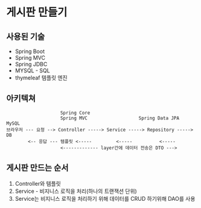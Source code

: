# 게시판 만들기

## 사용된 기술
- Spring Boot
- Spring MVC
- Spring JDBC
- MYSQL - SQL
- thymeleaf 템플릿 엔진

## 아키텍쳐
```
                    Spring Core
                    Spring MVC                   Spring Data JPA     MySQL
브라우저 --- 요청 --> Controller -----> Service -----> Repository -----> DB
        <-- 응답 --- 템플릿 <-----         <-----          <-----
                    <------------- layer간에 데이터 전송은 DTO --->
```

## 게시판 만드는 순서
1. Controller와 템플릿
2. Service - 비지니스 로직을 처리(하나의 트랜잭션 단위)
3. Service는 비지니스 로직을 처리하기 위해 데이터를 CRUD 하기위해 DAO를 사용

##